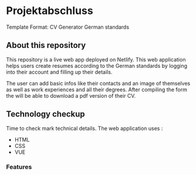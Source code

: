# Projektabschluss
 Template Format: CV Generator German standards

## About this repository
This repository is a live web app deployed on Netlify. This web application helps users create resumes according to the German standards by logging into their account and filling up their details.

The user can add basic infos like their contacts and an image of themselves as well as work experiences and all their degrees. After compiling the form the will be able to download a pdf version of their CV.

## Technology checkup
Time to check mark technical details. The web application uses :
+ HTML
+ CSS
+ VUE

### Features <br>
